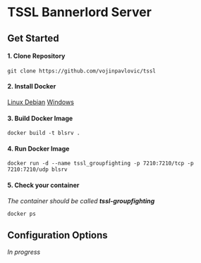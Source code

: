 # TSSL Bannerlord Server

## Get Started

#### 1. Clone Repository
`git clone https://github.com/vojinpavlovic/tssl`

#### 2. Install Docker 
[Linux Debian](https://docs.docker.com/engine/install/debian/)
[Windows](https://docs.docker.com/desktop/setup/install/windows-install/) 

#### 3. Build Docker Image
`docker build -t blsrv .`

#### 4. Run Docker Image
`docker run -d --name tssl_groupfighting -p 7210:7210/tcp -p 7210:7210/udp blsrv`

#### 5. Check your container
*The container should be called **tssl-groupfighting*** 

`docker ps`

## Configuration Options

*In progress*

